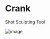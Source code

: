 # Crank
Shot Sculpting Tool

![image](https://user-images.githubusercontent.com/1050212/45077505-505ed300-b128-11e8-8118-844ab6b05e2d.png)
